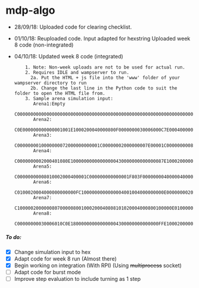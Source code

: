 # mdp-algo
- 28/09/18: Uploaded code for clearing checklist.<br/>
- 01/10/18: 
          Reuploaded code. Input adapted for hexstring
          Uploaded week 8 code (non-integrated)
          <br/>
- 04/10/18:
          Updated week 8 code (integrated)
          
          1. Note: Non-week uploads are not to be used for actual run.
          2. Requires IDLE and wampserver to run.
            2a. Put the HTML + js file into the 'www' folder of your wampserver directory to run
            2b. Change the last line in the Python code to suit the folder to open the HTML file from.
          3. Sample arena simulation input:
             Arena1:Empty
              C000000000000000000000000000000000000000000000000000000000000000000000000003
             Arena2:
             C0E000000000000001001E1000200040000800F0000000030006000C7E000400000000000203
             Arena3:
             C0000000010000000072000000000001C00000002000000007E00001C0000000008000000003
             Arena4:
             C0000000002000401080E10000000000000000430000000000000087E1000200000000000103
             Arena5:
             C00000000008010002000400001C000000000000001F803F0000000040000040000008000003
             Arena6:
             C0100020004000000000000FC1000000000000004001004000000000E0000000020004000803
             Arena7:
             C1000002000000807000008001000200040808101020004000800100000E0100000040000083
             Arena8:
             C00000000030006010C0E180000000000000004300000000000000FFE1000200000000000103
             
##### To do:
- [X] Change simulation input to hex
- [X] Adapt code for week 8 run (Almost there)
- [X] Begin working on integration (With RPI) (Using ~~multiprocess~~ socket)
- [ ] Adapt code for burst mode
- [ ] Improve step evaluation to include turning as 1 step
